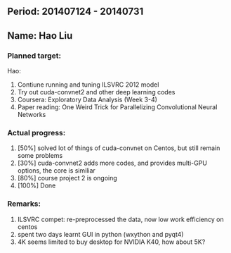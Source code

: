 ## Period: 201407124 - 20140731
## Name: Hao Liu

### Planned target:
Hao:
1. Contiune running and tuning ILSVRC 2012 model
2. Try out cuda-convnet2 and other deep learning codes
3. Coursera: Exploratory Data Analysis (Week 3-4)
4. Paper reading:
        One Weird Trick for Parallelizing Convolutional Neural Networks


### Actual progress:
1.   [50%] solved lot of things of cuda-convnet on Centos, but still remain some problems
2.   [30%] cuda-convnet2 adds more codes, and provides multi-GPU options, the core is similiar 
3.   [80%] course project 2 is ongoing
4.   [100%] Done

### Remarks:
1.   ILSVRC compet: re-preprocessed the data, now low work efficiency on centos 
2.   spent two days learnt GUI in python (wxython and pyqt4)
3.   4K seems limited to buy desktop for NVIDIA K40, how about 5K?


